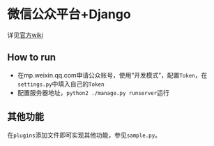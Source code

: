 # 微信公众平台+Django

详见[官方wiki](http://mp.weixin.qq.com/wiki/index.php)

## How to run

- 在mp.weixin.qq.com申请公众账号，使用“开发模式”，配置`Token`，在`settings.py`中填入自己的`Token`
- 配置服务器地址，`python2 ./manage.py runserver`运行

## 其他功能

在`plugins`添加文件即可实现其他功能，参见`sample.py`。
